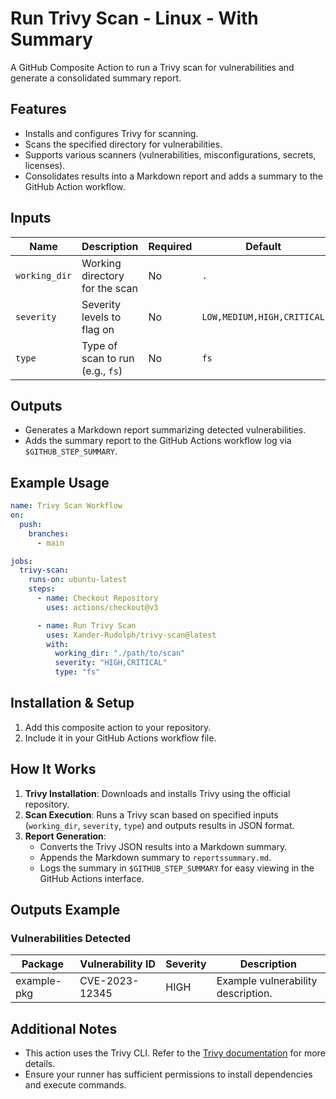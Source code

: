 # Run Trivy Scan - Linux - With Summary

A GitHub Composite Action to run a Trivy scan for vulnerabilities and generate a consolidated summary report.  

## Features

- Installs and configures Trivy for scanning.
- Scans the specified directory for vulnerabilities.
- Supports various scanners (vulnerabilities, misconfigurations, secrets, licenses).
- Consolidates results into a Markdown report and adds a summary to the GitHub Action workflow.

## Inputs

| Name         | Description                                | Required | Default                      |
|--------------|--------------------------------------------|----------|------------------------------|
| `working_dir`| Working directory for the scan             | No       | `.`                          |
| `severity`   | Severity levels to flag on                | No       | `LOW,MEDIUM,HIGH,CRITICAL`   |
| `type`       | Type of scan to run (e.g., `fs`)          | No       | `fs`                         |

## Outputs

- Generates a Markdown report summarizing detected vulnerabilities.
- Adds the summary report to the GitHub Actions workflow log via `$GITHUB_STEP_SUMMARY`.

## Example Usage

```yaml
name: Trivy Scan Workflow
on:
  push:
    branches:
      - main

jobs:
  trivy-scan:
    runs-on: ubuntu-latest
    steps:
      - name: Checkout Repository
        uses: actions/checkout@v3

      - name: Run Trivy Scan
        uses: Xander-Rudolph/trivy-scan@latest
        with:
          working_dir: "./path/to/scan"
          severity: "HIGH,CRITICAL"
          type: "fs"
```

## Installation & Setup

1. Add this composite action to your repository.
2. Include it in your GitHub Actions workflow file.

## How It Works

1. **Trivy Installation**: Downloads and installs Trivy using the official repository.
2. **Scan Execution**: Runs a Trivy scan based on specified inputs (`working_dir`, `severity`, `type`) and outputs results in JSON format.
3. **Report Generation**:
   - Converts the Trivy JSON results into a Markdown summary.
   - Appends the Markdown summary to `reportssummary.md`.
   - Logs the summary in `$GITHUB_STEP_SUMMARY` for easy viewing in the GitHub Actions interface.

## Outputs Example

### Vulnerabilities Detected

| Package   | Vulnerability ID       | Severity  | Description         |
|-----------|-------------------------|-----------|---------------------|
| example-pkg | CVE-2023-12345         | HIGH      | Example vulnerability description. |

## Additional Notes

- This action uses the Trivy CLI. Refer to the [Trivy documentation](https://trivy.dev) for more details.
- Ensure your runner has sufficient permissions to install dependencies and execute commands.

